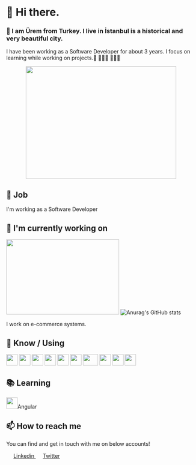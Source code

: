 # 👋 Hi there. 
### 🎯 I am Ürem from Turkey. I live in İstanbul is a historical and very beautiful city.
I have been working as a Software Developer for about 3 years.
I focus on learning while working on projects.🚀 👨🏾‍🚀  👩🏼‍💻

 
<p align="center">
  <img src="https://user-images.githubusercontent.com/36550960/107927036-222f7f80-6f7f-11eb-9b97-b51bf37f4984.gif?raw=true"  width="400" height="300 alt="Sublime's custom image"/> 
</p>






       
## 💼 Job

I'm working as a Software Developer

## 🔭 I'm currently working on
  
 <img src="https://user-images.githubusercontent.com/36550960/108058357-99871100-705c-11eb-9947-3148a544e61c.gif?raw=true"  width="300" height="200  image"/> ![Anurag's GitHub stats](https://github-readme-stats.vercel.app/api?username=codelovingcat&hide=contribs,prs)
 
I work on e-commerce systems.



## 🧠 Know / Using
<img src="https://user-images.githubusercontent.com/36550960/107998459-d536c200-6fed-11eb-9f8a-946370a0ed61.png" width="30" height="30">  <img src="https://user-images.githubusercontent.com/36550960/107997079-9ce1b480-6fea-11eb-977e-9ed16387e0fa.png" width="30" height="30"> <img src="https://user-images.githubusercontent.com/36550960/107997731-2e055b00-6fec-11eb-949f-030fce54fa80.png" width="30" height="30"> <img src="https://user-images.githubusercontent.com/36550960/107997932-ab30d000-6fec-11eb-8ebc-84741334179b.png" width="30" height="30"> <img src="https://user-images.githubusercontent.com/36550960/107997991-cb608f00-6fec-11eb-8ffe-e330c6406da8.png" width="30" height="30"> <img src="https://user-images.githubusercontent.com/36550960/107998050-f0550200-6fec-11eb-850a-49a27e573805.png" width="30" height="30"> <img src="https://user-images.githubusercontent.com/36550960/107998536-0adbab00-6fee-11eb-95cc-e75c9e11d1d4.png" width="40" height="30">  <img src="https://user-images.githubusercontent.com/36550960/107998967-f0560180-6fee-11eb-8c47-5847d6f507e4.png" width="30" height="30">  <img src="https://user-images.githubusercontent.com/36550960/107999139-6b1f1c80-6fef-11eb-8942-01522e016725.png" width="30" height="30">  <img src="https://user-images.githubusercontent.com/36550960/107999241-a15c9c00-6fef-11eb-9913-f3bff6046c03.png" width="30" height="30"> 








 ## 📚 Learning
<img src="https://user-images.githubusercontent.com/36550960/107996818-f2699180-6fe9-11eb-87ff-30e9817c995f.png" width="30" height="30">Angular 

 ## 📫 How to reach me
You can find and get in touch with me on below accounts!

<img src="https://user-images.githubusercontent.com/36550960/107999423-ff897f00-6fef-11eb-9a06-bbbdea10e238.png" width="15" height="15"> [Linkedin ](https://www.linkedin.com/in/uremsancaktutan/)   <img src="https://user-images.githubusercontent.com/36550960/107999667-a0783a00-6ff0-11eb-82a7-0b493a5e847f.png" width="15" height="15"> [Twitter](https://twitter.com/uremifelse) 

<!--[]
**codelovingcat/codelovingcat** is a ✨ _special_ ✨ repository because its `README.md` (this file) appears on your GitHub profile.

Here are some ideas to get you started:

- 🔭 I’m currently working on ...
- 🌱 I’m currently learning ...
- 👯 I’m looking to collaborate on ...
- 🤔 I’m looking for help with ...
- 💬 Ask me about ...
- 📫 How to reach me: ...
- 😄 Pronouns: ...
- ⚡ Fun fact: ...
-->
